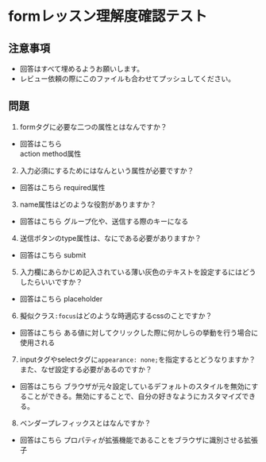 # formレッスン理解度確認テスト

## 注意事項

- 回答はすべて埋めるようお願いします。
- レビュー依頼の際にこのファイルも合わせてプッシュしてください。

## 問題

1. formタグに必要な二つの属性とはなんですか？
  - 回答はこちら  
  action method属性

2. 入力必須にするためにはなんという属性が必要ですか？
  - 回答はこちら
  required属性

3. name属性はどのような役割がありますか？
  - 回答はこちら
  グループ化や、送信する際のキーになる
4. 送信ボタンのtype属性は、なにである必要がありますか？
  - 回答はこちら
  submit
5. 入力欄にあらかじめ記入されている薄い灰色のテキストを設定するにはどうしたらいいですか？
  - 回答はこちら
  placeholder
6. 擬似クラス`:focus`はどのような時適応するcssのことですか？
  - 回答はこちら
  ある値に対してクリックした際に何かしらの挙動を行う場合に使用される
7. inputタグやselectタグに`appearance: none;`を指定するとどうなりますか？また、なぜ設定する必要があるのですか？
  - 回答はこちら
  ブラウザが元々設定しているデフォルトのスタイルを無効にすることができる。無効にすることで、自分の好きなようにカスタマイズできる。
8. ベンダープレフィックスとはなんですか？
  - 回答はこちら
  プロパティが拡張機能であることをブラウザに識別させる拡張子